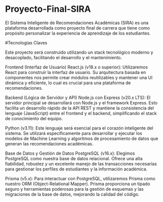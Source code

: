 # Proyecto-Final-SIRA
El Sistema Inteligente de Recomendaciones Académicas (SIRA) es una plataforma desarrollada como proyecto final de carrera que tiene como propósito personalizar la experiencia de aprendizaje de los estudiantes.


#Tecnologias Claves 

Este proyecto será construido utilizando un stack tecnológico moderno y desacoplado, facilitando el desarrollo y el mantenimiento.

Frontend (Interfaz de Usuario)
React.js (v18.x o superior): Utilizaremos React para construir la interfaz de usuario. Su arquitectura basada en componentes nos permite crear módulos reutilizables y mantener una UI dinámica y eficiente, lo cual es crucial para una plataforma de recomendaciones.

Backend (Lógica de Servidor y API)
Node.js con Express (v20.x LTS): El servidor principal se desarrollará con Node.js y el framework Express. Esto facilita un desarrollo rápido de la API REST y mantiene la consistencia del lenguaje (JavaScript) entre el frontend y el backend, simplificando el stack de conocimiento del equipo.

Python (v3.11): Este lenguaje será esencial para el corazón inteligente del sistema. Se utilizará específicamente para desarrollar y ejecutar los modelos de Machine Learning y algoritmos de procesamiento de datos que generan las recomendaciones académicas.

Base de Datos y Gestión de Datos
PostgreSQL (v16.x): Elegimos PostgreSQL como nuestra base de datos relacional. Ofrece una alta fiabilidad, robustez y un excelente manejo de las transacciones necesarias para gestionar los perfiles de estudiantes y la información académica.

Prisma (v5.x): Para interactuar con PostgreSQL, utilizaremos Prisma como nuestro ORM (Object-Relational Mapper). Prisma proporciona un tipado seguro y herramientas poderosas para la gestión de esquemas y las migraciones de la base de datos, mejorando la calidad del código.

